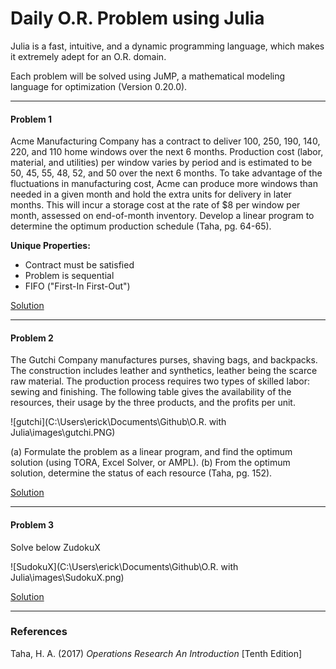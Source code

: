 # Daily O.R. Problem using Julia

Julia is a fast, intuitive, and a dynamic programming language, which makes it extremely adept for an O.R. domain.

Each problem will be solved using JuMP, a mathematical modeling language for optimization (Version 0.20.0).

---

#### Problem 1

Acme Manufacturing Company has a contract to deliver 100, 250, 190, 140, 220, and 110 home
windows over the next 6 months. Production cost (labor, material, and utilities) per window
varies by period and is estimated to be 50, 45, 55, 48, 52, and 50 over the next 6 months.
To take advantage of the fluctuations in manufacturing cost, Acme can produce more windows
than needed in a given month and hold the extra units for delivery in later months. This will
incur a storage cost at the rate of $8 per window per month, assessed on end-of-month inventory.
Develop a linear program to determine the optimum production schedule (Taha, pg. 64-65).

**Unique Properties:**

* Contract must be satisfied
* Problem is sequential
* FIFO ("First-In First-Out")

[Solution]()

---

#### Problem 2

The Gutchi Company manufactures purses, shaving bags, and backpacks. The construction
includes leather and synthetics, leather being the scarce raw material. The production process
requires two types of skilled labor: sewing and finishing. The following table gives the
availability of the resources, their usage by the three products, and the profits per unit.

![gutchi](C:\Users\erick\Documents\Github\O.R. with Julia\images\gutchi.PNG)

(a) Formulate the problem as a linear program, and find the optimum solution (using
TORA, Excel Solver, or AMPL).
(b) From the optimum solution, determine the status of each resource (Taha, pg. 152).

[Solution]()

---

#### Problem 3

Solve below ZudokuX 

![SudokuX](C:\Users\erick\Documents\Github\O.R. with Julia\images\SudokuX.png)

[Solution]()



---

### References

Taha, H. A. (2017) *Operations Research An Introduction* [Tenth Edition]